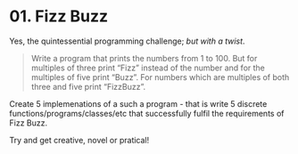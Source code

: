 # 01. Fizz Buzz

Yes, the quintessential programming challenge; _but with a twist_. 

> Write a program that prints the numbers from 1 to 100. But for multiples of three print “Fizz” instead of the number and for the multiples of five print “Buzz”. For numbers which are multiples of both three and five print “FizzBuzz”.

Create 5 implemenations of a such a program - that is write 5 discrete functions/programs/classes/etc that successfully fulfil the requirements of Fizz Buzz.

Try and get creative, novel or pratical!